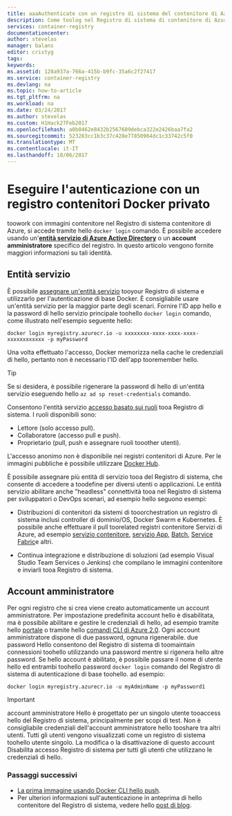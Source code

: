 ```yaml
---
title: aaaAuthenticate con un registro di sistema del contenitore di Azure | Documenti Microsoft
description: Come toolog nel Registro di sistema di contenitore di Azure tooan usando Azure Active Directory service principale o un account amministratore
services: container-registry
documentationcenter: 
author: stevelas
manager: balans
editor: cristyg
tags: 
keywords: 
ms.assetid: 128a937a-766a-415b-b9fc-35a6c2f27417
ms.service: container-registry
ms.devlang: na
ms.topic: how-to-article
ms.tgt_pltfrm: na
ms.workload: na
ms.date: 03/24/2017
ms.author: stevelas
ms.custom: H1Hack27Feb2017
ms.openlocfilehash: a0b0462e8432b2567689debca322e2426baa7fa2
ms.sourcegitcommit: 523283cc1b3c37c428e77850964dc1c33742c5f0
ms.translationtype: MT
ms.contentlocale: it-IT
ms.lasthandoff: 10/06/2017
---
```

# <a name="authenticate-with-a-private-docker-container-registry"></a>Eseguire l'autenticazione con un registro contenitori Docker privato
toowork con immagini contenitore nel Registro di sistema contenitore di Azure, si accede tramite hello `docker login` comando. È possibile accedere usando un'**[entità servizio di Azure Active Directory](../active-directory/active-directory-application-objects.md)** o un **account amministratore** specifico del registro. In questo articolo vengono fornite maggiori informazioni su tali identità.



## <a name="service-principal"></a>Entità servizio

È possibile [assegnare un'entità servizio](container-registry-get-started-azure-cli.md#assign-a-service-principal) tooyour Registro di sistema e utilizzarlo per l'autenticazione di base Docker. È consigliabile usare un'entità servizio per la maggior parte degli scenari. Fornire l'ID app hello e la password di hello servizio principale toohello `docker login` comando, come illustrato nell'esempio seguente hello:

```
docker login myregistry.azurecr.io -u xxxxxxxx-xxxx-xxxx-xxxx-xxxxxxxxxxxx -p myPassword
```

Una volta effettuato l'accesso, Docker memorizza nella cache le credenziali di hello, pertanto non è necessario l'ID dell'app tooremember hello.

> [!TIP]
> Se si desidera, è possibile rigenerare la password di hello di un'entità servizio eseguendo hello `az ad sp reset-credentials` comando.
>


Consentono l'entità servizio [accesso basato sui ruoli](../active-directory/role-based-access-control-configure.md) tooa Registro di sistema. I ruoli disponibili sono:
  * Lettore (solo accesso pull).
  * Collaboratore (accesso pull e push).
  * Proprietario (pull, push e assegnare ruoli tooother utenti).

L'accesso anonimo non è disponibile nei registri contenitori di Azure. Per le immagini pubbliche è possibile utilizzare [Docker Hub](https://docs.docker.com/docker-hub/).

È possibile assegnare più entità di servizio tooa del Registro di sistema, che consente di accedere a toodefine per diversi utenti o applicazioni. Le entità servizio abilitare anche "headless" connettività tooa nel Registro di sistema per sviluppatori o DevOps scenari, ad esempio hello seguono esempi:

  * Distribuzioni di contenitori da sistemi di tooorchestration un registro di sistema inclusi controller di dominio/OS, Docker Swarm e Kubernetes. È possibile anche effettuare il pull toorelated registri contenitore Servizi di Azure, ad esempio [servizio contenitore](../container-service/index.yml), [servizio App](../app-service/index.md), [Batch](../batch/index.md), [Service Fabric](/azure/service-fabric/)e altri.

  * Continua integrazione e distribuzione di soluzioni (ad esempio Visual Studio Team Services o Jenkins) che compilano le immagini contenitore e inviarli tooa Registro di sistema.





## <a name="admin-account"></a>Account amministratore
Per ogni registro che si crea viene creato automaticamente un account amministratore. Per impostazione predefinita account hello è disabilitata, ma è possibile abilitare e gestire le credenziali di hello, ad esempio tramite hello [portale](container-registry-get-started-portal.md#manage-registry-settings) o tramite hello [comandi CLI di Azure 2.0](container-registry-get-started-azure-cli.md#manage-admin-credentials). Ogni account amministratore dispone di due password, ognuna rigenerabile. due password Hello consentono del Registro di sistema di toomaintain connessioni toohello utilizzando una password mentre si rigenera hello altre password. Se hello account è abilitato, è possibile passare il nome di utente hello ed entrambi toohello password `docker login` comando del Registro di sistema di autenticazione di base toohello. ad esempio:

```
docker login myregistry.azurecr.io -u myAdminName -p myPassword1
```

> [!IMPORTANT]
> account amministratore Hello è progettato per un singolo utente tooaccess hello del Registro di sistema, principalmente per scopi di test. Non è consigliabile credenziali dell'account amministratore hello tooshare tra altri utenti. Tutti gli utenti vengono visualizzati come un registro di sistema toohello utente singolo. La modifica o la disattivazione di questo account Disabilita accesso Registro di sistema per tutti gli utenti che utilizzano le credenziali di hello.
>


### <a name="next-steps"></a>Passaggi successivi
* [La prima immagine usando Docker CLI hello push](container-registry-get-started-docker-cli.md).
* Per ulteriori informazioni sull'autenticazione in anteprima di hello contenitore del Registro di sistema, vedere hello [post di blog](https://blogs.msdn.microsoft.com/stevelasker/2016/11/17/azure-container-registry-user-accounts/).
